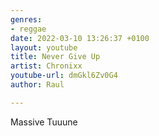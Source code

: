 ```yaml
---
genres:
- reggae
date: 2022-03-10 13:26:37 +0100
layout: youtube
title: Never Give Up
artist: Chronixx
youtube-url: dmGkl6Zv0G4
author: Raul

---
```

Massive Tuuune